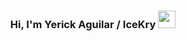 <h3 align="center">
  Hi, I'm Yerick Aguilar / IceKry
  <img src="[https://media.giphy.com/media/hvRJCLFzcasrR4ia7z/giphy.gif](https://media.tenor.com/80x8KB3gJvEAAAAj/sm64-mario.gif)" width="28">

</h3>

